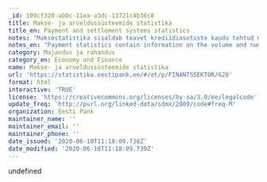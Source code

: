 ```yaml
---
_id: 109cf320-ab0c-11ea-a3dc-13721c4b38c8
title: Makse- ja arveldussüsteemide statistika
title_en: Payment and settlement systems statistics
notes: "Maksestatistika sisaldab teavet krediidiasutuste kaudu tehtud maksete arvu ja käibe kohta kliendigruppide ning makseviiside lõikes. Siit leiab ka statistikat pangaautomaatide, pangakaarte aktsepteerivate müügikohtade ja müügiterminalide kohta. Makseasutuste kaudu teostatud maksetehingute kohta saab teavet Finantsinspektsiooni kodulehelt. \r\nArveldussüsteemide statistika sisaldab teavet Eesti Panga arveldussüsteemis TARGET2-Eesti arveldatud maksete arvu ja käibe kohta."
notes_en: "Payment statistics contain information on the volume and number of payments made via credit institutions, broken down by payment instruments and sectors of payers. Statistics are also provided on ATMs, points of sale accepting cards and POS terminals.\r\nData about payment transactions made by payment institutions can be found on the Financial Supervision Authority website.\r\nStatistics on settlement systems contain information on the volume and number of payments settled in the Eesti Pank's settlement system TARGET2-Eesti."
category: Majandus ja rahandus
category_en: Economy and Finance
name: Makse- ja arveldussüsteemide statistika
url: 'https://statistika.eestipank.ee/#/et/p/FINANTSSEKTOR/620'
format: html
interactive: 'TRUE'
license: 'https://creativecommons.org/licenses/by-sa/3.0/ee/legalcode'
update_freq: 'http://purl.org/linked-data/sdmx/2009/code#freq-M'
organization: Eesti Pank
maintainer_name: ''
maintainer_email: ''
maintainer_phone: ''
date_issued: '2020-06-10T11:18:09.738Z'
date_modified: '2020-06-10T11:18:09.739Z'
---
```

undefined
